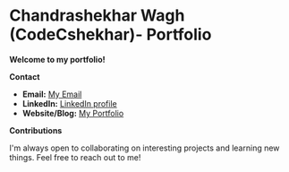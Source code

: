 # Chandrashekhar Wagh (CodeCshekhar)- Portfolio

**Welcome to my portfolio!**

**Contact**

* **Email:** [My Email](cwagh2309@gmail.com)
* **LinkedIn:** [LinkedIn profile](https://www.linkedin.com/in/chandrashekhar-wagh-240197330/)
* **Website/Blog:** [My Portfolio](https://codecshekhar.github.io/)

**Contributions**

I'm always open to collaborating on interesting projects and learning new things. Feel free to reach out to me!
